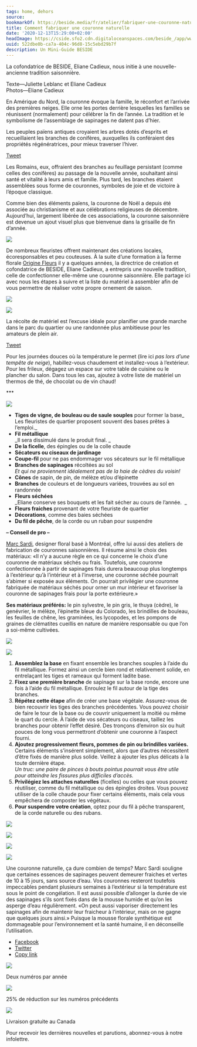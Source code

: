 ```yaml
---
tags: home, dehors
source:
bookmarkOf: https://beside.media/fr/atelier/fabriquer-une-couronne-naturelle/
title: Comment fabriquer une couronne naturelle
date: '2020-12-13T15:29:00+02:00'
headImage: https://cside.sfo2.cdn.digitaloceanspaces.com/beside_/app/www/2020/12/BESIDE_atelier_courronne_thumbnail.jpg
uuid: 522dbe0b-ca7a-404c-96d8-15c5ebd29b7f
description: Un Mini-Guide BESIDE
---
```


La cofondatrice de BESIDE, Eliane Cadieux, nous initie à une nouvelle-ancienne tradition saisonnière.

Texte—Juliette Leblanc et Eliane Cadieux  
Photos—Eliane Cadieux

En Amérique du Nord, la couronne évoque la famille, le réconfort et l’arrivée des premières neiges. Elle orne les portes derrière lesquelles les familles se réunissent (normalement) pour célébrer la fin de l’année. La tradition et le symbolisme de l’assemblage de sapinages ne datent pas d’hier.

Les peuples païens antiques croyaient les arbres dotés d’esprits et recueillaient les branches de conifères, auxquelles ils conféraient des propriétés régénératrices, pour mieux traverser l’hiver.

[Tweet](https://twitter.com/intent/tweet?text=Les%20peuples%20pa%C3%AFens%20antiques%20croyaient%20les%20arbres%20dot%C3%A9s%20d%E2%80%99esprits%20et%20recueillaient%20les%20branches%20de%20conif%C3%A8res%2C%20auxquelles%20ils%20conf%C3%A9raient%20des%20propri%C3%A9t%C3%A9s%20r%C3%A9g%C3%A9n%C3%A9ratrices%2C%20pour%20mieux%20traverser%20l%E2%80%99hiver.%0A&url=https%3A%2F%2Fbeside.media%2Ffr%2Fatelier%2Ffabriquer-une-couronne-naturelle%2F&via=beside_media)

Les Romains, eux, offraient des branches au feuillage persistant (comme celles des conifères) au passage de la nouvelle année, souhaitant ainsi santé et vitalité à leurs amis et famille. Plus tard, les branches étaient assemblées sous forme de couronnes, symboles de joie et de victoire à l’époque classique.

Comme bien des éléments païens, la couronne de Noël a depuis été associée au christianisme et aux célébrations religieuses de décembre. Aujourd’hui, largement libérée de ces associations, la couronne saisonnière est devenue un ajout visuel plus que bienvenue dans la grisaille de fin d’année.

![](https://cside.sfo2.cdn.digitaloceanspaces.com/beside_/app/www/2020/12/BESIDE_atelier_couronne_EC_04526.jpg)

De nombreux fleuristes offrent maintenant des créations locales, écoresponsables et peu couteuses. À la suite d’une formation à la ferme florale [Origine Fleurs](https://www.originefleurs.ca/) il y a quelques années, la directrice de création et cofondatrice de BESIDE, Eliane Cadieux, a entrepris une nouvelle tradition, celle de confectionner elle-même une couronne saisonnière. Elle partage ici avec nous les étapes à suivre et la liste du matériel à assembler afin de vous permettre de réaliser votre propre ornement de saison.

![](https://cside.sfo2.cdn.digitaloceanspaces.com/beside_/app/www/2020/12/BESIDE_Atelier_couronne_EC_04517-683x1024.jpg)

![](https://cside.sfo2.cdn.digitaloceanspaces.com/beside_/app/www/2020/12/BESIDE_Atelier_couronne_EC_04516-683x1024.jpg)

La récolte de matériel est l’excuse idéale pour planifier une grande marche dans le parc du quartier ou une randonnée plus ambitieuse pour les amateurs de plein air.

[Tweet](https://twitter.com/intent/tweet?text=La%20r%C3%A9colte%20de%20mat%C3%A9riel%20est%20l%E2%80%99excuse%20id%C3%A9ale%20pour%20planifier%20une%20grande%20marche%20dans%20le%20parc%20du%20quartier%20ou%20une%20randonn%C3%A9e%20plus%20ambitieuse%20pour%20les%20amateurs%20de%20plein%20air.%0A&url=https%3A%2F%2Fbeside.media%2Ffr%2Fatelier%2Ffabriquer-une-couronne-naturelle%2F&via=beside_media)

Pour les journées douces où la température le permet (lire ici _pas lors d’une tempête de neige_), habillez-vous chaudement et installez-vous à l’extérieur. Pour les frileux, dégagez un espace sur votre table de cuisine ou le plancher du salon. Dans tous les cas, ajoutez à votre liste de matériel un thermos de thé, de chocolat ou de vin chaud!

\*\*\*

![](https://cside.sfo2.cdn.digitaloceanspaces.com/beside_/app/www/2020/12/BESIDE_Atelier_couronne_EC_04531.jpg)

*   **Tiges de vigne, de bouleau ou de saule souples** pour former la base_  
    Les fleuristes de quartier proposent souvent des bases prêtes à l’emploi._
*   **Fil métallique**  
    _Il sera dissimulé dans le produit final. _
*   **De la ficelle**, des épingles ou de la colle chaude
*   **Sécateurs ou ciseaux de jardinage**
*   **Coupe-fil** pour ne pas endommager vos sécateurs sur le fil métallique
*   **Branches de sapinages** récoltées au sol  
    _Et qui ne proviennent idéalement pas de la haie de cèdres du voisin!_
*   **Cônes** de sapin, de pin, de mélèze et/ou d’épinette
*   **Branches** de couleurs et de longueurs variées, trouvées au sol en randonnée
*   **Fleurs séchées**  
    _Eliane conserve ses bouquets et les fait sécher au cours de l’année.  _
*   **Fleurs fraiches** provenant de votre fleuriste de quartier
*   **Décorations**, comme des baies séchées
*   **Du fil de pêche**, de la corde ou un ruban pour suspendre

**– Conseil de pro –**

[Marc Sardi](https://www.marcsardi.com/), designer floral basé à Montréal, offre lui aussi des ateliers de fabrication de couronnes saisonnières. Il résume ainsi le choix des matériaux: «Il n’y a aucune règle en ce qui concerne le choix d’une couronne de matériaux séchés ou frais. Toutefois, une couronne confectionnée à partir de sapinages frais durera beaucoup plus longtemps à l’extérieur qu’à l’intérieur et à l’inverse, une couronne séchée pourrait s’abimer si exposée aux éléments. On pourrait privilégier une couronne fabriquée de matériaux séchés pour orner un mur intérieur et favoriser la couronne de sapinages frais pour la porte extérieure.»

**Ses matériaux préférés:** le pin sylvestre, le pin gris, le thuya (cèdre), le genévrier, le mélèze, l’épinette bleue du Colorado, les brindilles de bouleau, les feuilles de chêne, les graminées, les lycopodes, et les pompons de graines de clématites cueillis en nature de manière responsable ou que l’on a soi-même cultivées.

![](https://cside.sfo2.cdn.digitaloceanspaces.com/beside_/app/www/2020/12/BESIDE_Atelier_couronne_EC_04520-683x1024.jpg)

![](https://cside.sfo2.cdn.digitaloceanspaces.com/beside_/app/www/2020/12/BESIDE_Atelier_couronne_EC_04525-683x1024.jpg)

1.  **Assemblez la base** en fixant ensemble les branches souples à l’aide du fil métallique. Formez ainsi un cercle bien rond et relativement solide, en entrelaçant les tiges et rameaux qui forment ladite base.
2.  **Fixez une première branche** de sapinage sur la base ronde, encore une fois à l’aide du fil métallique. Enroulez le fil autour de la tige des branches.
3.  **Répétez cette étape** afin de créer une base végétale. Assurez-vous de bien recouvrir les tiges des branches précédentes. Vous pouvez choisir de faire le tour de la base ou de couvrir uniquement la moitié ou même le quart du cercle. À l’aide de vos sécateurs ou ciseaux, taillez les branches pour obtenir l’effet désiré. Des tronçons d’environ six ou huit pouces de long vous permettront d’obtenir une couronne à l’aspect fourni.
4.  **Ajoutez progressivement fleurs, pommes de pin ou brindilles variées.** Certains éléments s’insérent simplement, alors que d’autres nécessitent d’être fixés de manière plus solide. Veillez à ajouter les plus délicats à la toute dernière étape.  
    _Un truc: une paire de pinces à bouts pointus pourrait vous être utile pour atteindre les fissures plus difficiles d’accès._
5.  **Privilégiez les attaches naturelles** (ficelles) ou celles que vous pouvez réutiliser, comme du fil métallique ou des épingles droites. Vous pouvez utiliser de la colle chaude pour fixer certains éléments, mais cela vous empêchera de composter les végétaux.
6.  **Pour suspendre votre création**, optez pour du fil à pêche transparent, de la corde naturelle ou des rubans.

![](https://cside.sfo2.cdn.digitaloceanspaces.com/beside_/app/www/2020/12/BESIDE_Atelier_couronne_EC_04632-683x1024.jpg)

![](https://cside.sfo2.cdn.digitaloceanspaces.com/beside_/app/www/2020/12/BESIDE_Atelier_couronne_EC_04636-683x1024.jpg)

![](https://cside.sfo2.cdn.digitaloceanspaces.com/beside_/app/www/2020/12/BESIDE_atelier_couronne_EC_04609-683x1024.jpg)

![](https://cside.sfo2.cdn.digitaloceanspaces.com/beside_/app/www/2020/12/BESIDE_atelier_couronne_EC_04617-683x1024.jpg)

Une couronne naturelle, ça dure combien de temps? Marc Sardi souligne que certaines essences de sapinages peuvent demeurer fraiches et vertes de 10 à 15 jours, sans source d’eau. Vos couronnes resteront toutefois impeccables pendant plusieurs semaines à l’extérieur si la température est sous le point de congélation. Il est aussi possible d’allonger la durée de vie des sapinages s’ils sont fixés dans de la mousse humide et qu’on les asperge d’eau régulièrement. «On peut aussi vaporiser directement les sapinages afin de maintenir leur fraicheur à l’intérieur, mais on ne gagne que quelques jours ainsi.» Puisque la mousse florale synthétique est dommageable pour l’environnement et la santé humaine, il en déconseille l’utilisation.

*   [Facebook](#)
*   [Twitter](https://twitter.com/intent/tweet?text=Fabriquer%20une%20couronne%20naturelle&url=https%3A%2F%2Fbeside.media%2Ffr%2Fatelier%2Ffabriquer-une-couronne-naturelle%2F&via=beside_media)
*   [Copy link](#)

![](https://beside.media/wp-content/themes/new-theme/dist/images/tuile-icon-1.png)

Deux numéros par année

![](https://beside.media/wp-content/themes/new-theme/dist/images/tuile-icon-2.png)

25% de réduction sur les numéros précédents

![](https://beside.media/wp-content/themes/new-theme/dist/images/tuile-icon-3.png)

Livraison gratuite au Canada

Pour recevoir les dernières nouvelles et parutions, abonnez-vous à notre infolettre.